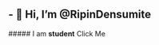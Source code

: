 <h2>- 👋 Hi, I’m @RipinDensumite</h2>
##### I am <strong>student</strong>
<a onclick="windows.alert('lol')">Click Me</a>

<!---
RipinDensumite/RipinDensumite is a ✨ special ✨ repository because its `README.md` (this file) appears on your GitHub profile.
You can click the Preview link to take a look at your changes.
--->
